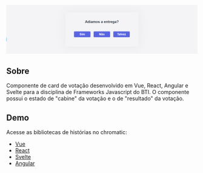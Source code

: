 <p align="center">
   <img src="./.github/sample.png" alt="lets-vote-card"/>
</p>

## Sobre
Componente de card de votação desenvolvido em Vue, React, Angular e Svelte para a disciplina de Frameworks Javascript do BTI. O componente possui o estado de "cabine" da votação e o de "resultado" da votação.

## Demo
Acesse as bibliotecas de histórias no chromatic:
* [Vue](https://www.chromatic.com/library?appId=60f437c3ede6ee003b697eef&groupPrefix=Vue)
* [React]()
* [Svelte]()
* [Angular]()